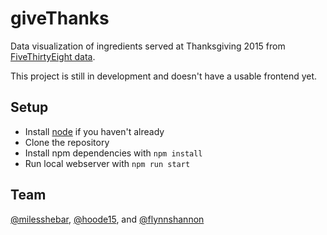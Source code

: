 # giveThanks
Data visualization of ingredients served at Thanksgiving 2015 from [FiveThirtyEight data](https://github.com/fivethirtyeight/data/tree/master/thanksgiving-2015).

This project is still in development and doesn't have a usable frontend yet.

## Setup
- Install [node](https://nodejs.org/en/) if you haven't already
- Clone the repository
- Install npm dependencies with `npm install`
- Run local webserver with `npm run start`

## Team
[@milesshebar](https://github.com/milesshebar),
[@hoode15](https://github.com/hoode15),
and [@flynnshannon](https://github.com/flynnshannon)
